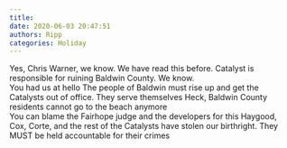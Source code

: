 ```yaml
---
title: 
date: 2020-06-03 20:47:51
authors: Ripp
categories: Holiday
---
```


 Yes, Chris Warner, we know.   We have read this before.  Catalyst is responsible for ruining Baldwin County.   We know.  
You had us at hello
The people of Baldwin must rise up and get the Catalysts out of office.  They serve themselves
Heck, Baldwin County residents cannot go to the beach anymore   
You can blame the Fairhope judge and the developers for this
Haygood, Cox, Corte, and the rest of the Catalysts have stolen our birthright.  They MUST be held accountable for their crimes